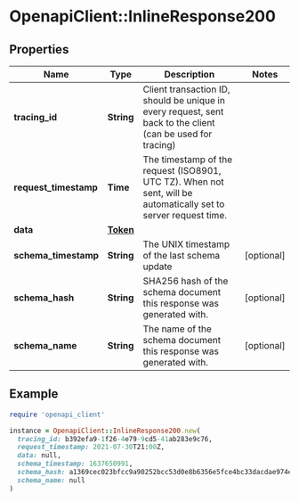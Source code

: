 # OpenapiClient::InlineResponse200

## Properties

| Name | Type | Description | Notes |
| ---- | ---- | ----------- | ----- |
| **tracing_id** | **String** | Client transaction ID, should be unique in every request, sent back to the client (can be used for tracing) |  |
| **request_timestamp** | **Time** | The timestamp of the request (ISO8901, UTC TZ). When not sent, will be automatically set to server request time. |  |
| **data** | [**Token**](Token.md) |  |  |
| **schema_timestamp** | **String** | The UNIX timestamp of the last schema update | [optional] |
| **schema_hash** | **String** | SHA256 hash of the schema document this response was generated with. | [optional] |
| **schema_name** | **String** | The name of the schema document this response was generated with. | [optional] |

## Example

```ruby
require 'openapi_client'

instance = OpenapiClient::InlineResponse200.new(
  tracing_id: b392efa9-1f26-4e79-9cd5-41ab283e9c76,
  request_timestamp: 2021-07-30T21:00Z,
  data: null,
  schema_timestamp: 1637650991,
  schema_hash: a1369cec023bfcc9a90252bcc53d0e8b6356e5fce4bc33dacdae974ee925db18,
  schema_name: null
)
```

